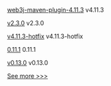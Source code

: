 
[web3j-maven-plugin-4.11.3](https://github.com/hyperledger/web3j-maven-plugin/releases/tag/web3j-maven-plugin-4.11.3) v4.11.3

[v2.3.0](https://github.com/hyperledger/aries-framework-kotlin/releases/tag/v2.3.0) v2.3.0

[v4.11.3-hotfix](https://github.com/hyperledger/web3j-gradle-plugin/releases/tag/v4.11.3-hotfix) v4.11.3-hotfix

[0.11.1](https://github.com/hyperledger/aries-cloudagent-python/releases/tag/0.11.1) 0.11.1

[v0.13.0](https://github.com/hyperledger-labs/fabric-builder-k8s/releases/tag/v0.13.0) v0.13.0


[See more >>>](https://start-here.hyperledger.org/releases)
